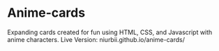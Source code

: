# Anime-cards
Expanding cards created for fun using HTML, CSS, and Javascript with anime characters.
Live Version: niurbii.github.io/anime-cards/
